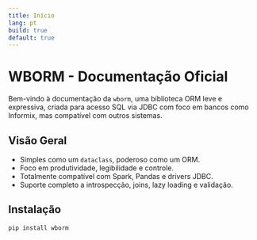```yaml
---
title: Início
lang: pt
build: true
default: true
---
```



# WBORM - Documentação Oficial

Bem-vindo à documentação da `wborm`, uma biblioteca ORM leve e expressiva, criada para acesso SQL via JDBC com foco em bancos como Informix, mas compatível com outros sistemas.

## Visão Geral

- Simples como um `dataclass`, poderoso como um ORM.
- Foco em produtividade, legibilidade e controle.
- Totalmente compatível com Spark, Pandas e drivers JDBC.
- Suporte completo a introspecção, joins, lazy loading e validação.

##  Instalação

```bash
pip install wborm
```